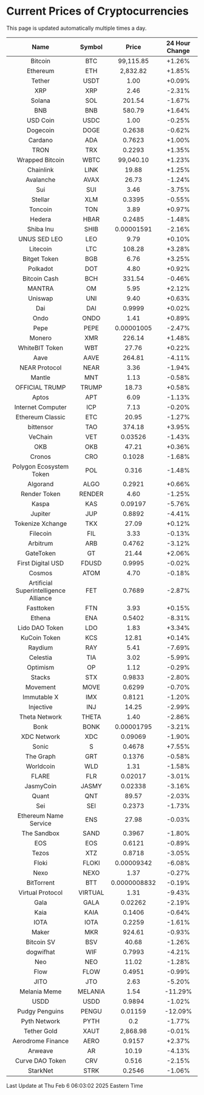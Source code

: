 # Current Prices of Cryptocurrencies
This page is updated automatically multiple times a day.

| Name | Symbol | Price | 24 Hour Change |
| :---: |:---:| :---: | :---: |
| Bitcoin | BTC | 99,115.85 | +1.26% |
| Ethereum | ETH | 2,832.82 | +1.85% |
| Tether | USDT | 1.00 | +0.09% |
| XRP | XRP | 2.46 | -2.31% |
| Solana | SOL | 201.54 | -1.67% |
| BNB | BNB | 580.79 | +1.64% |
| USD Coin | USDC | 1.00 | -0.25% |
| Dogecoin | DOGE | 0.2638 | -0.62% |
| Cardano | ADA | 0.7623 | +1.00% |
| TRON | TRX | 0.2293 | +1.35% |
| Wrapped Bitcoin | WBTC | 99,040.10 | +1.23% |
| Chainlink | LINK | 19.88 | +1.25% |
| Avalanche | AVAX | 26.73 | -1.24% |
| Sui | SUI | 3.46 | -3.75% |
| Stellar | XLM | 0.3395 | -0.55% |
| Toncoin | TON | 3.89 | +0.97% |
| Hedera | HBAR | 0.2485 | -1.48% |
| Shiba Inu | SHIB | 0.00001591 | -2.16% |
| UNUS SED LEO | LEO | 9.79 | +0.10% |
| Litecoin | LTC | 108.28 | +3.28% |
| Bitget Token | BGB | 6.76 | +3.25% |
| Polkadot | DOT | 4.80 | +0.92% |
| Bitcoin Cash | BCH | 331.54 | -0.46% |
| MANTRA | OM | 5.95 | +2.12% |
| Uniswap | UNI | 9.40 | +0.63% |
| Dai | DAI | 0.9999 | +0.02% |
| Ondo | ONDO | 1.41 | +0.89% |
| Pepe | PEPE | 0.00001005 | -2.47% |
| Monero | XMR | 226.14 | +1.48% |
| WhiteBIT Token | WBT | 27.76 | +0.22% |
| Aave | AAVE | 264.81 | -4.11% |
| NEAR Protocol | NEAR | 3.36 | -1.94% |
| Mantle | MNT | 1.13 | -0.58% |
| OFFICIAL TRUMP | TRUMP | 18.73 | +0.58% |
| Aptos | APT | 6.09 | -1.13% |
| Internet Computer | ICP | 7.13 | -0.20% |
| Ethereum Classic | ETC | 20.95 | -1.27% |
| bittensor | TAO | 374.18 | +3.95% |
| VeChain | VET | 0.03526 | -1.43% |
| OKB | OKB | 47.21 | +0.36% |
| Cronos | CRO | 0.1028 | -1.68% |
| Polygon Ecosystem Token | POL | 0.316 | -1.48% |
| Algorand | ALGO | 0.2921 | +0.66% |
| Render Token | RENDER | 4.60 | -1.25% |
| Kaspa | KAS | 0.09197 | -5.76% |
| Jupiter | JUP | 0.8892 | -4.41% |
| Tokenize Xchange | TKX | 27.09 | +0.12% |
| Filecoin | FIL | 3.33 | -0.13% |
| Arbitrum | ARB | 0.4762 | -3.12% |
| GateToken | GT | 21.44 | +2.06% |
| First Digital USD | FDUSD | 0.9995 | -0.02% |
| Cosmos | ATOM | 4.70 | -0.18% |
| Artificial Superintelligence Alliance | FET | 0.7689 | -2.87% |
| Fasttoken | FTN | 3.93 | +0.15% |
| Ethena | ENA | 0.5402 | -8.31% |
| Lido DAO Token | LDO | 1.83 | +3.34% |
| KuCoin Token | KCS | 12.81 | +0.14% |
| Raydium | RAY | 5.41 | -7.69% |
| Celestia | TIA | 3.02 | -5.99% |
| Optimism | OP | 1.12 | -0.29% |
| Stacks | STX | 0.9833 | -2.80% |
| Movement | MOVE | 0.6299 | -0.70% |
| Immutable X | IMX | 0.8121 | -1.20% |
| Injective | INJ | 14.25 | -2.99% |
| Theta Network | THETA | 1.40 | -2.86% |
| Bonk | BONK | 0.00001795 | -3.21% |
| XDC Network | XDC | 0.09069 | -1.90% |
| Sonic | S | 0.4678 | +7.55% |
| The Graph | GRT | 0.1376 | -0.58% |
| Worldcoin | WLD | 1.31 | -1.58% |
| FLARE | FLR | 0.02017 | -3.01% |
| JasmyCoin | JASMY | 0.02338 | -3.16% |
| Quant | QNT | 89.57 | -2.03% |
| Sei | SEI | 0.2373 | -1.73% |
| Ethereum Name Service | ENS | 27.98 | -0.03% |
| The Sandbox | SAND | 0.3967 | -1.80% |
| EOS | EOS | 0.6121 | -0.89% |
| Tezos | XTZ | 0.8718 | -3.05% |
| Floki | FLOKI | 0.00009342 | -6.08% |
| Nexo | NEXO | 1.37 | -0.27% |
| BitTorrent | BTT | 0.0000008832 | -0.19% |
| Virtual Protocol | VIRTUAL | 1.31 | -9.43% |
| Gala | GALA | 0.02262 | -2.19% |
| Kaia | KAIA | 0.1406 | -0.64% |
| IOTA | IOTA | 0.2259 | -1.61% |
| Maker | MKR | 924.61 | -0.93% |
| Bitcoin SV | BSV | 40.68 | -1.26% |
| dogwifhat | WIF | 0.7993 | -4.21% |
| Neo | NEO | 11.02 | -1.28% |
| Flow | FLOW | 0.4951 | -0.99% |
| JITO | JTO | 2.63 | -5.20% |
| Melania Meme | MELANIA | 1.54 | -11.29% |
| USDD | USDD | 0.9894 | -1.02% |
| Pudgy Penguins | PENGU | 0.01159 | -12.09% |
| Pyth Network | PYTH | 0.2 | -1.77% |
| Tether Gold | XAUT | 2,868.98 | -0.01% |
| Aerodrome Finance | AERO | 0.9157 | +2.37% |
| Arweave | AR | 10.19 | -4.13% |
| Curve DAO Token | CRV | 0.516 | -2.15% |
| StarkNet | STRK | 0.2546 | -1.06% |

Last Update at Thu Feb  6 06:03:02 2025 Eastern Time